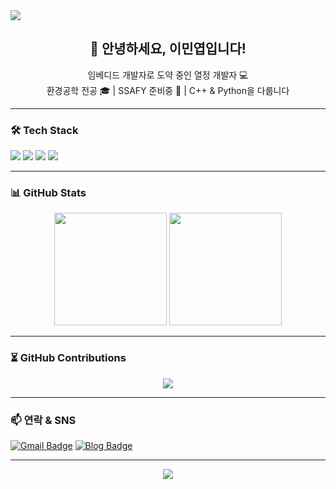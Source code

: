<!-- 상단 배너 -->
<img src="https://capsule-render.vercel.app/api?type=venom&color=auto&height=300&section=header&text=Welcome%20to%0AMinyeop%20Lee's%20GitHub&fontSize=60" />

<!-- 자기소개 -->
<h2 align="center">👋 안녕하세요, 이민엽입니다!</h2>
<p align="center">임베디드 개발자로 도약 중인 열정 개발자 💻<br/>
환경공학 전공 🎓 | SSAFY 준비중 💪 | C++ & Python을 다룹니다</p>

---

<!-- 기술 스택 -->
### 🛠️ Tech Stack
<p>
  <img src="https://img.shields.io/badge/C++-00599C?style=for-the-badge&logo=c%2b%2b&logoColor=white"/>
  <img src="https://img.shields.io/badge/Python-3776AB?style=for-the-badge&logo=python&logoColor=white"/>
  <img src="https://img.shields.io/badge/Arduino-00979D?style=for-the-badge&logo=arduino&logoColor=white"/>
  <img src="https://img.shields.io/badge/Raspberry%20Pi-C51A4A?style=for-the-badge&logo=raspberrypi&logoColor=white"/>
</p>

---

<!-- GitHub 통계 -->
### 📊 GitHub Stats
<p align="center">
  <img src="https://github-readme-stats.vercel.app/api?username=minyeoplee&show_icons=true&theme=tokyonight" height="180"/>
  <img src="https://github-readme-stats.vercel.app/api/top-langs/?username=minyeoplee&layout=compact&theme=tokyonight" height="180"/>
</p>

---

<!-- 커밋 그래프 -->
### ⏳ GitHub Contributions
<p align="center">
  <img src="https://github-readme-activity-graph.cyclic.app/graph?username=minyeoplee&theme=react-dark" />
</p>

---

<!-- 뱃지/연락 -->
### 📫 연락 & SNS
[![Gmail Badge](https://img.shields.io/badge/email-minyeoplee@gmail.com-red?style=flat-square&logo=Gmail&logoColor=white&link=mailto:minyeoplee@gmail.com)](mailto:minyeoplee@gmail.com)
[![Blog Badge](https://img.shields.io/badge/Tistory-Blog-brightgreen?style=flat-square&logo=Micro.blog&logoColor=white&link=https://minyeop.tistory.com)](https://minyeop.tistory.com)

---

<!-- 하단 메시지 -->
<p align="center">
  <img src="https://capsule-render.vercel.app/api?type=waving&color=auto&height=120&section=footer"/>
</p>

